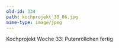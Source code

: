 ```yaml
---
old-id: 334
path: kochprojekt_33_06.jpg
mime-type: image/jpeg
---
```

Kochprojekt Woche 33:
Putenröllchen fertig

